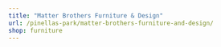 ```yaml
---
title: "Matter Brothers Furniture & Design"
url: /pinellas-park/matter-brothers-furniture-and-design/
shop: furniture
---
```

